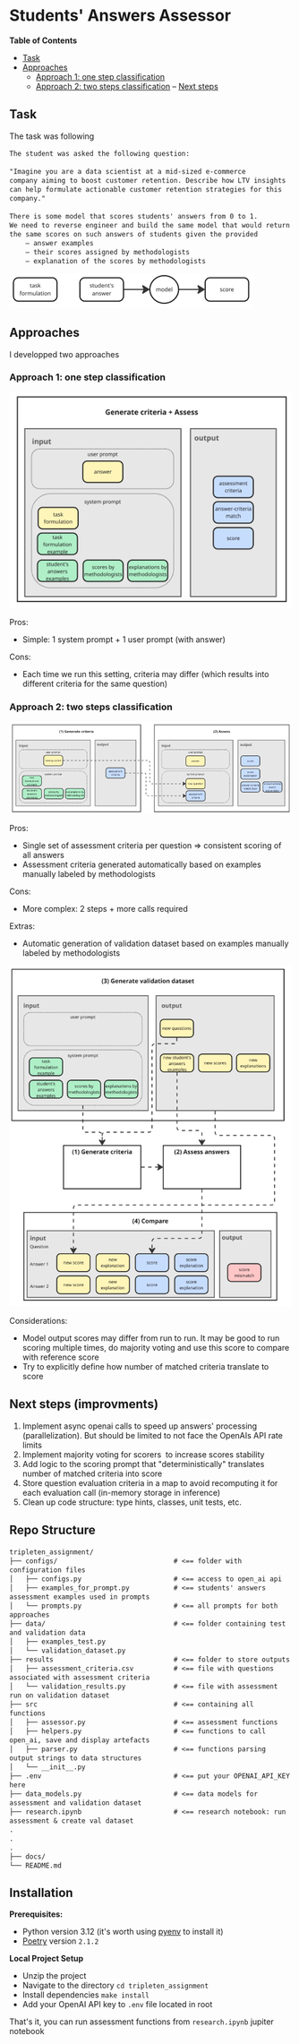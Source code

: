 # Students' Answers Assessor

**Table of Contents**
- [Task](#task)
- [Approaches](#approaches)
    - [Approach 1: one step classification](#approach-1-one-step-classification)
    - [Approach 2: two steps classification](#approach-2-two-steps-classification)
– [Next steps](#next-steps-improvments)

## Task
The task was following

```
The student was asked the following question: 

"Imagine you are a data scientist at a mid-sized e-commerce 
company aiming to boost customer retention. Describe how LTV insights
can help formulate actionable customer retention strategies for this company."

There is some model that scores students' answers from 0 to 1. 
We need to reverse engineer and build the same model that would return 
the same scores on such answers of students given the provided 
    – answer examples
    – their scores assigned by methodologists
    – explanation of the scores by methodologists
```
![Setup](./docs/setup.png)

##  Approaches
I developped two approaches

### Approach 1: one step classification
![Approach 1](./docs/approach_1.png)

Pros:
* Simple: 1 system prompt + 1 user prompt (with answer)

Cons:
* Each time we run this setting, criteria may differ (which results into different criteria for the same question)

### Approach 2: two steps classification
![Approach 2](./docs/approach_2.png)

Pros:
* Single set of assessment criteria per question => consistent scoring of all answers
* Assessment criteria generated automatically based on examples manually labeled by methodologists

Cons:
* More complex: 2 steps + more calls required

Extras:
* Automatic generation of validation dataset based on examples manually labeled by methodologists

![Validation](./docs/validation.png)


Considerations:
* Model output scores may differ from run to run. It may be good to run scoring multiple times, do majority voting and use this score to compare with reference score
* Try to explicitly define how number of matched criteria translate to score

## Next steps (improvments)
1. Implement async openai calls to speed up  answers' processing (parallelization). But should be limited to not face the OpenAIs API rate limits
2. Implement majority voting for scorers  to increase scores stability
3. Add logic to the scoring prompt that "deterministically" translates number of matched criteria into score
4. Store question evaluation criteria in a map to avoid recomputing it for each evaluation call (in-memory storage in inference)
5. Clean up code structure: type hints, classes, unit tests, etc.

## Repo Structure
```
tripleten_assignment/
├── configs/                             # <== folder with configuration files
│   ├── configs.py                       # <== access to open_ai api
│   ├── examples_for_prompt.py           # <== students' answers assessment examples used in prompts
│   └── prompts.py                       # <== all prompts for both approaches
├── data/                                # <== folder containing test and validation data
│   ├── examples_test.py
│   └── validation_dataset.py   
├── results                              # <== folder to store outputs
│   ├── assessment_criteria.csv          # <== file with questions associated with assessment criteria
│   └── validation_results.py            # <== file with assessment run on validation dataset
├── src                                  # <== containing all functions
│   ├── assessor.py                      # <== assessment functions
│   ├── helpers.py                       # <== functions to call open_ai, save and display artefacts
│   ├── parser.py                        # <== functions parsing output strings to data structures
│   └── __init__.py
├── .env                                 # <== put your OPENAI_API_KEY here
├── data_models.py                       # <== data models for assessment and validation dataset
├── research.ipynb                       # <== research notebook: run assessment & create val dataset
.
.
.
├── docs/ 
└── README.md
```


## Installation
**Prerequisites:** 
* Python version 3.12 (it's worth using [pyenv](https://github.com/pyenv/pyenv?tab=readme-ov-file#installation) to install it)
* [Poetry](https://python-poetry.org/docs/#installing-with-the-official-installer) version `2.1.2`

**Local Project Setup**
* Unzip the project
* Navigate to the directory `cd tripleten_assignment`
* Install dependencies `make install`
* Add your OpenAI API key to `.env` file located in root

That's it, you can run assessment functions from `research.ipynb` jupiter notebook 
